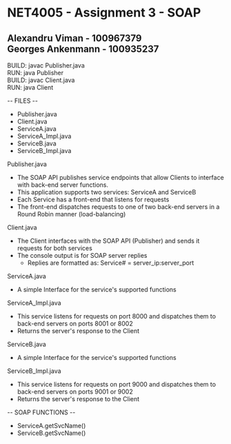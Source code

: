 # NET4005 - Assignment 3 - SOAP

Alexandru Viman - 100967379  
Georges Ankenmann - 100935237  
----------------------------------  
BUILD:	javac Publisher.java  
RUN:	java  Publisher  
BUILD:	javac Client.java  
RUN:	java  Client  

-- FILES --
- Publisher.java
- Client.java
- ServiceA.java
- ServiceA_Impl.java
- ServiceB.java
- ServiceB_Impl.java

Publisher.java
- The SOAP API publishes service endpoints that allow Clients to interface with back-end server functions.
- This application supports two services: ServiceA and ServiceB
- Each Service has a front-end that listens for requests
- The front-end dispatches requests to one of two back-end servers in a Round Robin manner (load-balancing)

Client.java
- The Client interfaces with the SOAP API (Publisher) and sends it requests for both services
- The console output is for SOAP server replies
  - Replies are formatted as: Service# = server_ip:server_port

ServiceA.java
- A simple Interface for the service's supported functions

ServiceA_Impl.java
- This service listens for requests on port 8000 and dispatches them to back-end servers on ports 8001 or 8002
- Returns the server's response to the Client

ServiceB.java
- A simple Interface for the service's supported functions

ServiceB_Impl.java
- This service listens for requests on port 9000 and dispatches them to back-end servers on ports 9001 or 9002
- Returns the server's response to the Client

-- SOAP FUNCTIONS --
- ServiceA.getSvcName()
- ServiceB.getSvcName()



